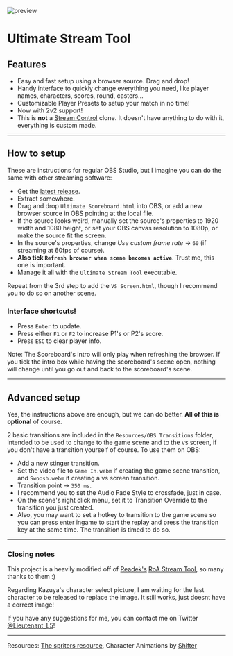 ![preview](https://i.imgur.com/xB2h476.png)
# Ultimate Stream Tool

## Features
- Easy and fast setup using a browser source. Drag and drop!
- Handy interface to quickly change everything you need, like player names, characters, scores, round, casters...
- Customizable Player Presets to setup your match in no time!
- Now with 2v2 support!
- This is **not** a [Stream Control](http://farpnut.net/StreamControl) clone. It doesn't have anything to do with it, everything is custom made.

---

## How to setup
These are instructions for regular OBS Studio, but I imagine you can do the same with other streaming software:
- Get the [latest release](https://github.com/LieutenantL/Ultimate-Stream-Tool).
- Extract somewhere.
- Drag and drop `Ultimate Scoreboard.html` into OBS, or add a new browser source in OBS pointing at the local file.
- If the source looks weird, manually set the source's properties to 1920 width and 1080 height, or set your OBS canvas resolution to 1080p, or make the source fit the screen.
- In the source's properties, change *Use custom frame rate* -> `60` (if streaming at 60fps of course).
- **Also tick `Refresh browser when scene becomes active`**. Trust me, this one is important.
- Manage it all with the `Ultimate Stream Tool` executable.

Repeat from the 3rd step to add the `VS Screen.html`, though I recommend you to do so on another scene.

### Interface shortcuts!
- Press `Enter` to update.
- Press either `F1` or `F2` to increase P1's or P2's score.
- Press `ESC` to clear player info.

Note: The Scoreboard's intro will only play when refreshing the browser. If you tick the intro box while having the scoreboard's scene open, nothing will change until you go out and back to the scoreboard's scene.

---

## Advanced setup
Yes, the instructions above are enough, but we can do better. **All of this is optional** of course.
 
2 basic transitions are included in the `Resources/OBS Transitions` folder, intended to be used to change to the game scene and to the vs screen, if you don't have a transition yourself of course. To use them on OBS:
- Add a new stinger transition.
- Set the video file to `Game In.webm` if creating the game scene transition, and `Swoosh.webm` if creating a vs screen transition.
- Transition point -> `350 ms`.
- I recommend you to set the Audio Fade Style to crossfade, just in case.
- On the scene's right click menu, set it to Transition Override to the transition you just created.
- Also, you may want to set a hotkey to transition to the game scene so you can press enter ingame to start the replay and press the transition key at the same time. The transition is timed to do so.

---

### Closing notes
This project is a heavily modified off of [Readek's](https://twitter.com/Readeku) [RoA Stream Tool](https://github.com/Readek/RoA-Stream-Tool), so many thanks to them :)

Regarding Kazuya's character select picture, I am waiting for the last character to be released to replace the image. It still works, just doesnt have a correct image!

If you have any suggestions for me, you can contact me on Twitter [@Lieutenant_L5](https://twitter.com/lieutenant_l5)!

---

Resources: [The spriters resource](https://www.spriters-resource.com/nintendo_switch/supersmashbrosultimate/), Character Animations by [Shifter](https://twitter.com/WayShifter)
